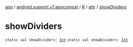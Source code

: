 [app](../../../index.md) / [android.support.v7.appcompat](../../index.md) / [R](../index.md) / [attr](index.md) / [showDividers](./show-dividers.md)

# showDividers

`static val showDividers: `[`Int`](https://kotlinlang.org/api/latest/jvm/stdlib/kotlin/-int/index.html)
`static val showDividers: `[`Int`](https://kotlinlang.org/api/latest/jvm/stdlib/kotlin/-int/index.html)
